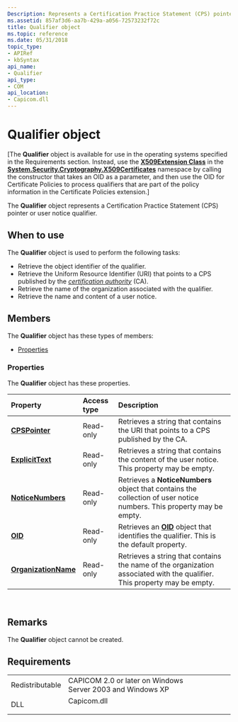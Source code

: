 ```yaml
---
Description: Represents a Certification Practice Statement (CPS) pointer or user notice qualifier.
ms.assetid: 857af3d6-aa7b-429a-a056-72573232f72c
title: Qualifier object
ms.topic: reference
ms.date: 05/31/2018
topic_type:
- APIRef
- kbSyntax
api_name:
- Qualifier
api_type:
- COM
api_location:
- Capicom.dll
---
```


# Qualifier object

\[The **Qualifier** object is available for use in the operating systems specified in the Requirements section. Instead, use the [**X509Extension Class**](https://msdn.microsoft.com/library/x5x51x86(v=VS.100).aspx) in the [**System.Security.Cryptography.X509Certificates**](https://msdn.microsoft.com/library/73091bzx(v=VS.71).aspx) namespace by calling the constructor that takes an OID as a parameter, and then use the OID for Certificate Policies to process qualifiers that are part of the policy information in the Certificate Policies extension.\]

The **Qualifier** object represents a Certification Practice Statement (CPS) pointer or user notice qualifier.

## When to use

The **Qualifier** object is used to perform the following tasks:

-   Retrieve the object identifier of the qualifier.
-   Retrieve the Uniform Resource Identifier (URI) that points to a CPS published by the [*certification authority*](https://msdn.microsoft.com/library/ms721572(v=VS.85).aspx) (CA).
-   Retrieve the name of the organization associated with the qualifier.
-   Retrieve the name and content of a user notice.

## Members

The **Qualifier** object has these types of members:

-   [Properties](#properties)

### Properties

The **Qualifier** object has these properties.



| Property                                                          | Access type          | Description                                                                                                                         |
|:------------------------------------------------------------------|:---------------------|:------------------------------------------------------------------------------------------------------------------------------------|
| [**CPSPointer**](qualifier-cpspointer.md)<br/>             | Read-only<br/> | Retrieves a string that contains the URI that points to a CPS published by the CA.<br/>                                       |
| [**ExplicitText**](qualifier-explicittext.md)<br/>         | Read-only<br/> | Retrieves a string that contains the content of the user notice. This property may be empty.<br/>                             |
| [**NoticeNumbers**](qualifier-noticenumbers.md)<br/>       | Read-only<br/> | Retrieves a **NoticeNumbers** object that contains the collection of user notice numbers. This property may be empty.<br/>    |
| [**OID**](qualifier-oid.md)<br/>                           | Read-only<br/> | Retrieves an [**OID**](oid.md) object that identifies the qualifier. This is the default property.<br/>                      |
| [**OrganizationName**](qualifier-organizationname.md)<br/> | Read-only<br/> | Retrieves a string that contains the name of the organization associated with the qualifier. This property may be empty.<br/> |



 

## Remarks

The **Qualifier** object cannot be created.

## Requirements



|                            |                                                                                        |
|----------------------------|----------------------------------------------------------------------------------------|
| Redistributable<br/> | CAPICOM 2.0 or later on Windows Server 2003 and Windows XP<br/>                  |
| DLL<br/>             | <dl> <dt>Capicom.dll</dt> </dl> |



 

 




